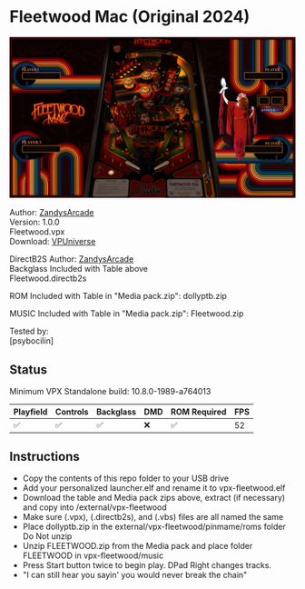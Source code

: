 # Fleetwood Mac (Original 2024)

![vpx-fleetwood](../../images/vpx-fleetwood-preview.jpg)

Author: [ZandysArcade](https://vpuniverse.com/profile/57949-zandysarcade/)  
Version: 1.0.0  
Fleetwood.vpx  
Download: [VPUniverse](https://vpuniverse.com/files/file/23024-fleetwood-mac/?tab=reviews&sort=newest#review-28384) 

DirectB2S
Author: [ZandysArcade](https://vpuniverse.com/profile/57949-zandysarcade/)   
Backglass Included with Table above  
Fleetwood.directb2s

ROM
Included with Table in "Media pack.zip": dollyptb.zip

MUSIC
Included with Table in "Media pack.zip": Fleetwood.zip
  
Tested by:  
[psybocilin]

## Status 

Minimum VPX Standalone build: 10.8.0-1989-a764013

| Playfield | Controls | Backglass | DMD | ROM Required | FPS | 
|-----------|----------|-----------|-----|--------------|-----|
| :white_check_mark: | :white_check_mark: | :white_check_mark: | :x: | :white_check_mark: | 52 |

## Instructions

- Copy the contents of this repo folder to your USB drive
- Add your personalized launcher.elf and rename it to vpx-fleetwood.elf
- Download the table and Media pack zips above, extract (if necessary) and copy into /external/vpx-fleetwood
- Make sure (.vpx), (.directb2s), and (.vbs) files are all named the same
- Place dollyptb.zip in the external/vpx-fleetwood/pinmame/roms folder Do Not unzip
- Unzip FLEETWOOD.zip from the Media pack and place folder FLEETWOOD in vpx-fleetwood/music
- Press Start button twice to begin play.  DPad Right changes tracks. 
- "I can still hear you sayin' you would never break the chain"
